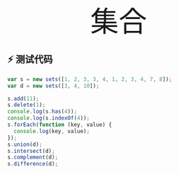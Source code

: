 <div align="center" style="font-size:4rem">集合</div>

## ⚡ 测试代码

```javascript
var s = new sets([1, 2, 3, 3, 4, 1, 2, 3, 4, 7, 8]);
var d = new sets([3, 4, 10]);

s.add(11);
s.delete(1);
console.log(s.has(4));
console.log(s.indexOf(4));
s.forEach(function (key, value) {
  console.log(key, value);
});
s.union(d);
s.intersect(d);
s.complement(d);
s.difference(d);
```
